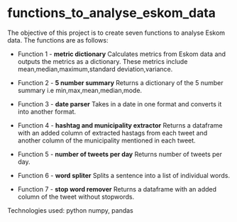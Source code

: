 # functions_to_analyse_eskom_data
The objective of this project is to create seven functions to analyse Eskom data. The functions are as follows:
- Function 1 - **metric dictionary**
  Calculates metrics from Eskom data and outputs the metrics as a dictionary. These metrics include mean,median,maximum,standard deviation,variance.
  
- Function 2 - **5 number summary**
  Returns a dictionary of the 5 number summary i.e min,max,mean,median,mode.  
  
- Function 3 - **date parser**
  Takes in a date in one format and converts it into another format.
  
- Function 4 - **hashtag and municipality extractor**
  Returns a dataframe with an added column of extracted hastags from each tweet and another column of the municipality mentioned in each tweet.
  
- Function 5 - **number of tweets per day**
  Returns number of tweets per day.
  
- Function 6 - **word spliter**
  Splits a sentence into a list of individual words.
  
- Function 7 - **stop word remover**
  Returns a dataframe with an added column of the tweet without stopwords.
  
Technologies used: python numpy, pandas
